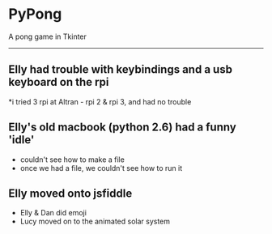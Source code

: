 # PyPong
A pong game in Tkinter

***

## Elly had trouble with keybindings and a usb keyboard on the rpi
*i tried 3 rpi at Altran - rpi 2 & rpi 3, and had no trouble
## Elly's old macbook (python 2.6) had a funny 'idle'
* couldn't see how to make a file
* once we had a file, we couldn't see how to run it
## Elly moved onto jsfiddle
* Elly & Dan did emoji
* Lucy moved on to the animated solar system


